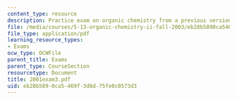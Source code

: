 ```yaml
---
content_type: resource
description: Practice exam on organic chemistry from a previous version of this course.
file: /media/courses/5-13-organic-chemistry-ii-fall-2003/eb28b5890ca5469f3d6d75fe0c0573d3_2001exam3.pdf
file_type: application/pdf
learning_resource_types:
- Exams
ocw_type: OCWFile
parent_title: Exams
parent_type: CourseSection
resourcetype: Document
title: 2001exam3.pdf
uid: eb28b589-0ca5-469f-3d6d-75fe0c0573d3
---
```

